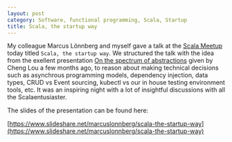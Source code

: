 ```yaml
---
layout: post
category: Software, functional programming, Scala, Startup
title: Scala, the startup way
---
```


My colleague Marcus Lönnberg and myself gave a talk at the [Scala Meetup](http://www.meetup.com/Scala-Geats/)
today titled `Scala, the startup way`. We structured the talk with the idea from the exellent presentation
[On the spectrum of abstractions](https://www.youtube.com/watch?v=mVVNJKv9esE) given by Cheng Lou a few months ago,
to reason about making technical decisions such as asynchrous programming models, dependency injection, data types,
CRUD vs Event sourcing, kubectl vs our in house testing environment tools, etc. It was an inspiring night with a lot
of insightful discussions with all the Scalaentusiaster.

The slides of the presentation can be found here:

[https://www.slideshare.net/marcuslonnberg/scala-the-startup-way](https://www.slideshare.net/marcuslonnberg/scala-the-startup-way)

